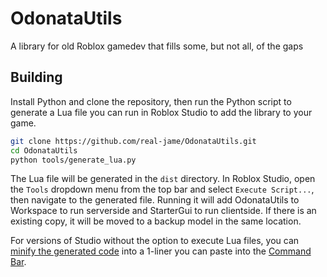 # OdonataUtils
A library for old Roblox gamedev that fills some, but not all, of the gaps

## Building

Install Python and clone the repository, then run the Python script to generate a Lua file you can run in Roblox Studio to add the library to your game.

```bash
git clone https://github.com/real-jame/OdonataUtils.git
cd OdonataUtils
python tools/generate_lua.py
```

The Lua file will be generated in the `dist` directory. In Roblox Studio, open the `Tools` dropdown menu from the top bar and select `Execute Script...`, then navigate to the generated file.
Running it will add OdonataUtils to Workspace to run serverside and StarterGui to run clientside. If there is an existing copy, it will be moved to a backup model in the same location.

For versions of Studio without the option to execute Lua files, you can [minify the generated code](https://lua.realja.me/) into a 1-liner you can paste into the [Command Bar](https://rbxlegacy.wiki/index.php/Command_(Toolbar)).